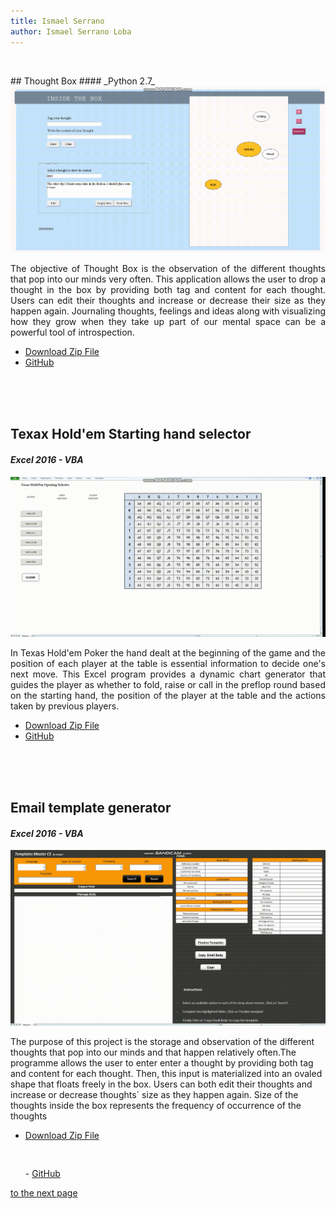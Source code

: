 ```yaml
---
title: Ismael Serrano
author: Ismael Serrano Loba
---
```


<p> <br> </p>
## Thought Box 
#### _Python 2.7_


<img src="Gifs/bandicam-2020-06-14-22-51-39-204.gif" alt="Thought_Box">

<p style="text-align:justify;">The objective of Thought Box is the observation of the different thoughts that pop into our minds very often. This application allows the user to drop a thought in the box by providing both tag and content for each thought. Users can edit their thoughts and increase or decrease their size as they happen again. Journaling thoughts, feelings and ideas along with visualizing how they grow when they take up part of our mental space can be a powerful tool of introspection. </p>

- [Download Zip File](https://github.com/Rompelimbra/Rompelimbra.github.io/archive/master.zip)
- [GitHub](https://github.com/Rompelimbra/Rompelimbra.github.io) 
<p> <br> <br> <br> </p>

## Texax Hold'em Starting hand selector
#### _Excel 2016 - VBA_


<img src="Gifs/bandicam-2020-06-15-02-47-31-387.gif" alt="Poker_Gif">

<p style="text-align:justify;">In Texas Hold'em Poker the hand dealt at the beginning of the game and the position of each player at the table is essential information  to decide one's next move. This Excel program provides a dynamic chart generator that guides the player as whether to fold, raise or call in the preflop round based on the starting hand, the position of the player at the table and the actions taken by previous players. </p>

- [Download Zip File](https://github.com/Rompelimbra/Rompelimbra.github.io/archive/master.zip)
- [GitHub](https://github.com/Rompelimbra/Rompelimbra.github.io) 
<p> <br> <br> <br> </p>

## Email template generator
#### _Excel 2016 - VBA_


<img src="Gifs/bandicam-2020-06-16-16-12-05-044.gif" alt="Template_generator">

The purpose of this project is the storage and observation of the different thoughts that pop into our minds and that happen relatively
often.The programme allows the user to enter enter a thought by providing both tag and content for each thought. Then, this input is 
materialized into an ovaled shape that floats freely in the box. Users can both edit their thoughts and increase or decrease thoughts´ 
size as they happen again. Size of the thoughts inside the box represents the frequency of occurrence of the thoughts

- [Download Zip File](https://github.com/Rompelimbra/Rompelimbra.github.io/archive/master.zip) <pre>                </pre> - [GitHub](https://github.com/Rompelimbra/Rompelimbra.github.io)  
 


[to the next page](https://rompelimbra.github.io/second)
